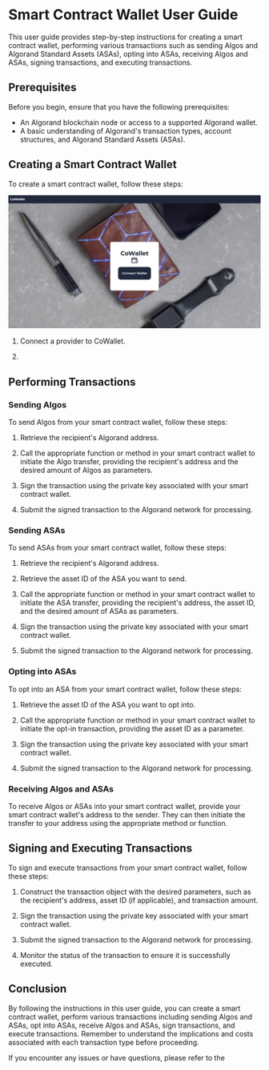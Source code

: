 # Smart Contract Wallet User Guide

This user guide provides step-by-step instructions for creating a smart contract wallet, performing various transactions such as sending Algos and Algorand Standard Assets (ASAs), opting into ASAs, receiving Algos and ASAs, signing transactions, and executing transactions.

## Prerequisites

Before you begin, ensure that you have the following prerequisites:

-   An Algorand blockchain node or access to a supported Algorand wallet.
-   A basic understanding of Algorand's transaction types, account structures, and Algorand Standard Assets (ASAs).

## Creating a Smart Contract Wallet

To create a smart contract wallet, follow these steps:

![Home Screen](public/homeScreen.png)

1. Connect a provider to CoWallet.

2.

## Performing Transactions

### Sending Algos

To send Algos from your smart contract wallet, follow these steps:

1. Retrieve the recipient's Algorand address.

2. Call the appropriate function or method in your smart contract wallet to initiate the Algo transfer, providing the recipient's address and the desired amount of Algos as parameters.

3. Sign the transaction using the private key associated with your smart contract wallet.

4. Submit the signed transaction to the Algorand network for processing.

### Sending ASAs

To send ASAs from your smart contract wallet, follow these steps:

1. Retrieve the recipient's Algorand address.

2. Retrieve the asset ID of the ASA you want to send.

3. Call the appropriate function or method in your smart contract wallet to initiate the ASA transfer, providing the recipient's address, the asset ID, and the desired amount of ASAs as parameters.

4. Sign the transaction using the private key associated with your smart contract wallet.

5. Submit the signed transaction to the Algorand network for processing.

### Opting into ASAs

To opt into an ASA from your smart contract wallet, follow these steps:

1. Retrieve the asset ID of the ASA you want to opt into.

2. Call the appropriate function or method in your smart contract wallet to initiate the opt-in transaction, providing the asset ID as a parameter.

3. Sign the transaction using the private key associated with your smart contract wallet.

4. Submit the signed transaction to the Algorand network for processing.

### Receiving Algos and ASAs

To receive Algos or ASAs into your smart contract wallet, provide your smart contract wallet's address to the sender. They can then initiate the transfer to your address using the appropriate method or function.

## Signing and Executing Transactions

To sign and execute transactions from your smart contract wallet, follow these steps:

1. Construct the transaction object with the desired parameters, such as the recipient's address, asset ID (if applicable), and transaction amount.

2. Sign the transaction using the private key associated with your smart contract wallet.

3. Submit the signed transaction to the Algorand network for processing.

4. Monitor the status of the transaction to ensure it is successfully executed.

## Conclusion

By following the instructions in this user guide, you can create a smart contract wallet, perform various transactions including sending Algos and ASAs, opt into ASAs, receive Algos and ASAs, sign transactions, and execute transactions. Remember to understand the implications and costs associated with each transaction type before proceeding.

If you encounter any issues or have questions, please refer to the
